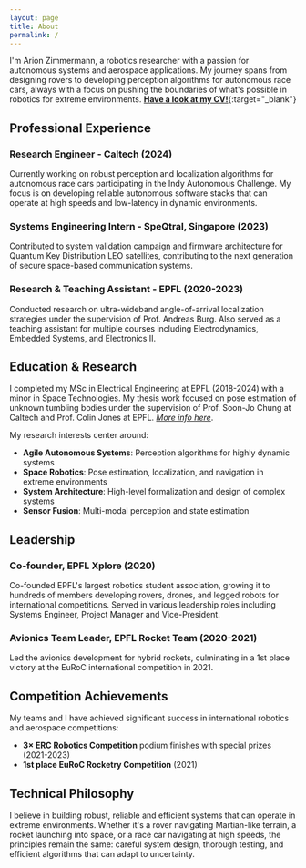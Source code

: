 ```yaml
---
layout: page
title: About
permalink: /
---
```


I'm Arion Zimmermann, a robotics researcher with a passion for autonomous systems and aerospace applications. My journey spans from designing rovers to developing perception algorithms for autonomous race cars, always with a focus on pushing the boundaries of what's possible in robotics for extreme environments. [**Have a look at my CV!**](/assets/docs/cv_v5.pdf){:target="_blank"}

## Professional Experience

### Research Engineer - Caltech (2024)
Currently working on robust perception and localization algorithms for autonomous race cars participating in the Indy Autonomous Challenge. My focus is on developing reliable autonomous software stacks that can operate at high speeds and low-latency in dynamic environments.

### Systems Engineering Intern - SpeQtral, Singapore (2023)
Contributed to system validation campaign and firmware architecture for Quantum Key Distribution LEO satellites, contributing to the next generation of secure space-based communication systems.

### Research & Teaching Assistant - EPFL (2020-2023)
Conducted research on ultra-wideband angle-of-arrival localization strategies under the supervision of Prof. Andreas Burg. Also served as a teaching assistant for multiple courses including Electrodynamics, Embedded Systems, and Electronics II.

## Education & Research

I completed my MSc in Electrical Engineering at EPFL (2018-2024) with a minor in Space Technologies. My thesis work focused on pose estimation of unknown tumbling bodies under the supervision of Prof. Soon-Jo Chung at Caltech and Prof. Colin Jones at EPFL. [*More info here*](research/#pose-estimation-of-unknown-tumbling-bodies-2024).

My research interests center around:
- **Agile Autonomous Systems**: Perception algorithms for highly dynamic systems
- **Space Robotics**: Pose estimation, localization, and navigation in extreme environments
- **System Architecture**: High-level formalization and design of complex systems
- **Sensor Fusion**: Multi-modal perception and state estimation

## Leadership

### Co-founder, EPFL Xplore (2020)
Co-founded EPFL's largest robotics student association, growing it to hundreds of members developing rovers, drones, and legged robots for international competitions. Served in various leadership roles including Systems Engineer, Project Manager and Vice-President.

### Avionics Team Leader, EPFL Rocket Team (2020-2021)
Led the avionics development for hybrid rockets, culminating in a 1st place victory at the EuRoC international competition in 2021.

## Competition Achievements

My teams and I have achieved significant success in international robotics and aerospace competitions:
- **3× ERC Robotics Competition** podium finishes with special prizes (2021-2023)
- **1st place EuRoC Rocketry Competition** (2021)

## Technical Philosophy

I believe in building robust, reliable and efficient systems that can operate in extreme environments. Whether it's a rover navigating Martian-like terrain, a rocket launching into space, or a race car navigating at high speeds, the principles remain the same: careful system design, thorough testing, and efficient algorithms that can adapt to uncertainty.
